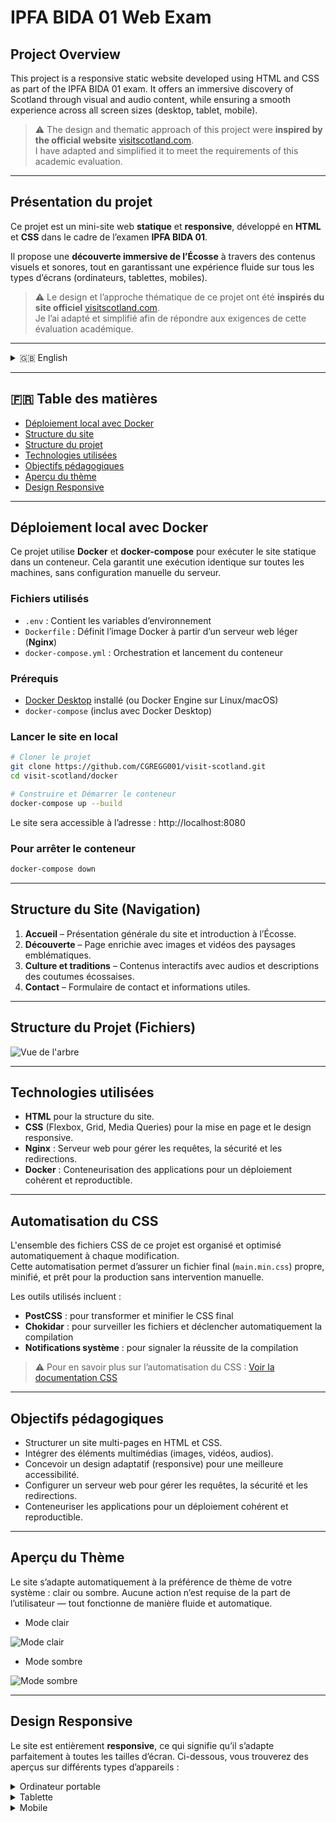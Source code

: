 
# IPFA BIDA 01 Web Exam

## Project Overview
This project is a responsive static website developed using HTML and CSS as part of the IPFA BIDA 01 exam. It offers an immersive discovery of Scotland through visual and audio content, while ensuring a smooth experience across all screen sizes (desktop, tablet, mobile).

> ⚠️ The design and thematic approach of this project were **inspired by the official website** [visitscotland.com](https://www.visitscotland.com/).  
> I have adapted and simplified it to meet the requirements of this academic evaluation.

---

## Présentation du projet
Ce projet est un mini-site web **statique** et **responsive**, développé en **HTML** et **CSS** dans le cadre de l’examen **IPFA BIDA 01**.

Il propose une **découverte immersive de l’Écosse** à travers des contenus visuels et sonores, tout en garantissant une expérience fluide sur tous les types d’écrans (ordinateurs, tablettes, mobiles).

> ⚠️ Le design et l’approche thématique de ce projet ont été **inspirés du site officiel** [visitscotland.com](https://www.visitscotland.com/).  
> Je l’ai adapté et simplifié afin de répondre aux exigences de cette évaluation académique.

---

<details>
  <summary>🇬🇧 English</summary>

## Table of Contents 
- [Local Deployment with Docker](#local-deployment-with-docker)
- [Site Structure (Navigation)](#site-structure-navigation)
- [Project Structure (Files)](#project-structure-files)
- [Technologies Used](#technologies-used)
- [Learning Objectives](#learning-objectives)
- [Theme Preview](#theme-preview)
- [Responsive Design](#responsive-design)

---

## Local Deployment with Docker
This project uses **Docker** and **docker-compose** to run the static site in a container. This ensures identical execution on all machines without manual server configuration.

### Files Used
- `.env`: Contains environment variables
- `Dockerfile`: Defines the Docker image based on a lightweight web server (**Nginx**)
- `docker-compose.yml`: Orchestrates and launches the container

### Prerequisites
- [Docker Desktop](https://www.docker.com/products/docker-desktop/) installed (or Docker engine on Linux/macOS)
- `docker-compose` (included with Docker Desktop)

### Run the Site Locally
```bash
# Clone the project
git clone https://github.com/CGREGG001/visit-scotland.git
cd visit-scotland/docker

# Build and Start the container
docker-compose up --build
```
The site will be accessible at:  
http://localhost:8080

### To stop the container
```bash
docker-compose down
```

---

## Site Structure (Navigation)
1. **Home** – General introduction to the website and Scotland.  
2. **Discovery** – Enriched content with images and videos of iconic landscapes.  
3. **Culture & Traditions** – Interactive content with audio and descriptions of Scottish customs.  
4. **Contact** – Contact form and useful information.

---

## Project Structure (Files)

![Tree view](documentation/screenshots/project-tree.png)

---

## Technologies Used
- **HTML** for website structure.  
- **CSS** (Flexbox, Grid, Media Queries) for layout and responsive design.  
- **Nginx**: Web server to handle requests, security, and redirects.  
- **Docker**: Containerizing applications for consistent and repeatable deployment.

---

## 🛠️ CSS Automation

All CSS files in this project are automatically organized and optimized whenever a change is made.  
This automation ensures a clean, minified, and production-ready `main.min.css` file — without any manual intervention.

The tools used include:

- **PostCSS** – to transform and minify the final CSS
- **Chokidar** – to watch CSS files and trigger the build process automatically
- **System Notifications** – to inform the user when the build completes successfully

> ⚠️ To learn more about CSS automation: [View the CSS documentation](documentation/css-build-process.md)

---

## Learning Objectives
- Structure a multipage website using HTML and CSS.  
- Integrate multimedia elements (images, videos, audio).  
- Design a responsive layout for better accessibility.  
- Configure a web server to handle requests, security, and redirects.  
- Containerize applications for consistent and reproducible deployment.

---

## Theme Preview
The website automatically adapts to your system’s theme preference: light if your system is in light mode, dark if it’s in dark mode.  
No action is required from the user — it works seamlessly.

<details>
  <summary>Light Mode</summary>

![Light Mode](documentation/screenshots/light-mode.png)
</details>

<details>
  <summary>Dark Mode</summary>

![Dark Mode](documentation/screenshots/dark-mode.png)
</details>

---

## Responsive Design
The website is fully responsive and adapts seamlessly to all screen sizes.  
Below are previews on various devices.

<details>
  <summary>Laptop</summary>

![Laptop view](documentation/screenshots/responsive-laptop.png)
</details>

<details>
  <summary>Tablet</summary>

![iPad view](documentation/screenshots/responsive-ipad.png)
</details>

<details>
  <summary>Mobile</summary>

![iPhone view](documentation/screenshots/responsive-iphone.png)
</details>

</details>

---

## 🇫🇷 Table des matières
- [Déploiement local avec Docker](#déploiement-local-avec-docker)
- [Structure du site](#structure-du-site-navigation)
- [Structure du projet](#structure-du-projet-fichiers)
- [Technologies utilisées](#technologies-utilisées)
- [Objectifs pédagogiques](#objectifs-pédagogiques)
- [Aperçu du thème](#aperçu-du-thème)
- [Design Responsive](#design-responsive)

---

## Déploiement local avec Docker
Ce projet utilise **Docker** et **docker-compose** pour exécuter le site statique dans un conteneur. Cela garantit une exécution identique sur toutes les machines, sans configuration manuelle du serveur.

### Fichiers utilisés
- `.env` : Contient les variables d’environnement
- `Dockerfile` : Définit l’image Docker à partir d’un serveur web léger (**Nginx**)
- `docker-compose.yml` : Orchestration et lancement du conteneur

### Prérequis
- [Docker Desktop](https://www.docker.com/products/docker-desktop/) installé (ou Docker Engine sur Linux/macOS)
- `docker-compose` (inclus avec Docker Desktop)

### Lancer le site en local
```bash
# Cloner le projet
git clone https://github.com/CGREGG001/visit-scotland.git
cd visit-scotland/docker

# Construire et Démarrer le conteneur
docker-compose up --build
```
Le site sera accessible à l’adresse :
http://localhost:8080

### Pour arrêter le conteneur
```bash
docker-compose down
```

---

## Structure du Site (Navigation)
1. **Accueil** – Présentation générale du site et introduction à l’Écosse.
2. **Découverte** – Page enrichie avec images et vidéos des paysages emblématiques.
3. **Culture et traditions** – Contenus interactifs avec audios et descriptions des coutumes écossaises.
4. **Contact** – Formulaire de contact et informations utiles.

---

## Structure du Projet (Fichiers)

![Vue de l'arbre](documentation/screenshots/project-tree.png)

---

## Technologies utilisées
- **HTML** pour la structure du site.
- **CSS** (Flexbox, Grid, Media Queries) pour la mise en page et le design responsive.
- **Nginx** : Serveur web pour gérer les requêtes, la sécurité et les redirections.
- **Docker** : Conteneurisation des applications pour un déploiement cohérent et reproductible.

---

## Automatisation du CSS

L'ensemble des fichiers CSS de ce projet est organisé et optimisé automatiquement à chaque modification.  
Cette automatisation permet d’assurer un fichier final (`main.min.css`) propre, minifié, et prêt pour la production sans intervention manuelle.

Les outils utilisés incluent :

- **PostCSS** : pour transformer et minifier le CSS final
- **Chokidar** : pour surveiller les fichiers et déclencher automatiquement la compilation
- **Notifications système** : pour signaler la réussite de la compilation

> ⚠️ Pour en savoir plus sur l’automatisation du CSS : [Voir la documentation CSS](documentation/css-build-process.md)

--- 

## Objectifs pédagogiques
- Structurer un site multi-pages en HTML et CSS.
- Intégrer des éléments multimédias (images, vidéos, audios).
- Concevoir un design adaptatif (responsive) pour une meilleure accessibilité.
- Configurer un serveur web pour gérer les requêtes, la sécurité et les redirections.
- Conteneuriser les applications pour un déploiement cohérent et reproductible.

---

## Aperçu du Thème
Le site s’adapte automatiquement à la préférence de thème de votre système : clair ou sombre.
Aucune action n’est requise de la part de l’utilisateur — tout fonctionne de manière fluide et automatique.

- Mode clair

![Mode clair](documentation/screenshots/light-mode.png)

- Mode sombre

![Mode sombre](documentation/screenshots/dark-mode.png)

---

## Design Responsive
Le site est entièrement **responsive**, ce qui signifie qu’il s’adapte parfaitement à toutes les tailles d’écran.
Ci-dessous, vous trouverez des aperçus sur différents types d’appareils :

<details>
  <summary>
    Ordinateur portable
  </summary>

![Vue sur laptop](documentation/screenshots/responsive-laptop.png)
</details>

<details>
  <summary>
    Tablette
  </summary>

![Vue sur iPad](documentation/screenshots/responsive-ipad.png)
</details>

<details>
  <summary>
    Mobile
  </summary>

![Vue sur iPhone](documentation/screenshots/responsive-iphone.png)
</details>
